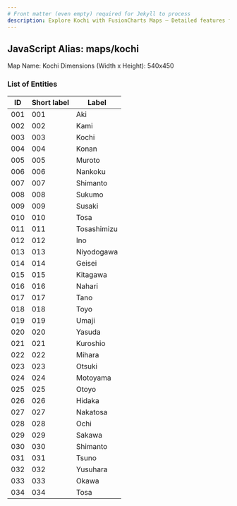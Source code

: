 ```yaml
---
# Front matter (even empty) required for Jekyll to process
description: Explore Kochi with FusionCharts Maps – Detailed features for seamless integration. Try now & enhance your data visualization today! 
---
```


## JavaScript Alias: maps/kochi

Map Name: Kochi
Dimensions (Width x Height): 540x450





### List of Entities

ID | Short label | Label
---|---|---|
001|001|Aki
002|002|Kami
003|003|Kochi
004|004|Konan
005|005|Muroto
006|006|Nankoku
007|007|Shimanto
008|008|Sukumo
009|009|Susaki
010|010|Tosa
011|011|Tosashimizu
012|012|Ino
013|013|Niyodogawa
014|014|Geisei
015|015|Kitagawa
016|016|Nahari
017|017|Tano
018|018|Toyo
019|019|Umaji
020|020|Yasuda
021|021|Kuroshio
022|022|Mihara
023|023|Otsuki
024|024|Motoyama
025|025|Otoyo
026|026|Hidaka
027|027|Nakatosa
028|028|Ochi
029|029|Sakawa
030|030|Shimanto
031|031|Tsuno
032|032|Yusuhara
033|033|Okawa
034|034|Tosa